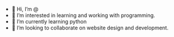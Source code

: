 - 👋 Hi, I’m @
- 👀 I’m interested in learning and working with programming.
- 🌱 I’m currently learning python
- 💞️ I’m looking to collaborate on website design and development.

<!---
ingeiousmkh/ingeniousmkh is a ✨ special ✨ repository because its `README.md` (this file) appears on your GitHub profile.
You can click the Preview link to take a look at your changes.
--->
